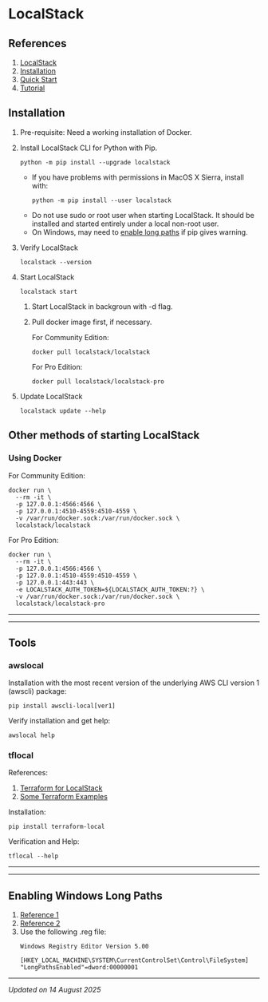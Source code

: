 # LocalStack

## References

1. [LocalStack](https://www.localstack.cloud)
1. [Installation](https://docs.localstack.cloud/aws/getting-started/installation)
1. [Quick Start](https://docs.localstack.cloud/aws/getting-started/quickstart)
1. [Tutorial](https://docs.localstack.cloud/aws/tutorials)

## Installation

1. Pre-requisite: Need a working installation of Docker.

1. Install LocalStack CLI for Python with Pip.

    ```
    python -m pip install --upgrade localstack
    ```
    - If you have problems with permissions in MacOS X Sierra, install with:
        ```
        python -m pip install --user localstack
        ```
    - Do not use sudo or root user when starting LocalStack. It should be installed and started entirely under a local non-root user.
    - On Windows, may need to [enable long paths](#enabling-windows-long-paths) if pip gives warning.

1. Verify LocalStack
    ```
    localstack --version
    ```

1. Start LocalStack
    ```
    localstack start
    ```
    1. Start LocalStack in backgroun with -d flag.
    1. Pull docker image first, if necessary.

        For Community Edition:
        ```
        docker pull localstack/localstack
        ```

        For Pro Edition:
        ```
        docker pull localstack/localstack-pro
        ```

1. Update LocalStack
    ```
    localstack update --help
    ```

## Other methods of starting LocalStack

### Using Docker

For Community Edition:
```
docker run \
  --rm -it \
  -p 127.0.0.1:4566:4566 \
  -p 127.0.0.1:4510-4559:4510-4559 \
  -v /var/run/docker.sock:/var/run/docker.sock \
  localstack/localstack
```

For Pro Edition:
```
docker run \
  --rm -it \
  -p 127.0.0.1:4566:4566 \
  -p 127.0.0.1:4510-4559:4510-4559 \
  -p 127.0.0.1:443:443 \
  -e LOCALSTACK_AUTH_TOKEN=${LOCALSTACK_AUTH_TOKEN:?} \
  -v /var/run/docker.sock:/var/run/docker.sock \
  localstack/localstack-pro
```

***
***

## Tools

### awslocal

Installation with the most recent version of the underlying AWS CLI version 1 (awscli) package:
```
pip install awscli-local[ver1]
```

Verify installation and get help:
```
awslocal help
```

### tflocal

References:
1. [Terraform for LocalStack](https://docs.localstack.cloud/aws/integrations/infrastructure-as-code/terraform)
1. [Some Terraform Examples](./localstack-terraform-examples/README.md)

Installation:
```
pip install terraform-local
```

Verification and Help:
```
tflocal --help
```

***
***

## Enabling Windows Long Paths

1. [Reference 1](https://pip.pypa.io/warnings/enable-long-paths)
1. [Reference 2](https://learn.microsoft.com/en-us/windows/win32/fileio/maximum-file-path-limitation?tabs=registry#enable-long-paths-in-windows-10-version-1607-and-later)
1. Use the following .reg file:
    ```
    Windows Registry Editor Version 5.00

    [HKEY_LOCAL_MACHINE\SYSTEM\CurrentControlSet\Control\FileSystem]
    "LongPathsEnabled"=dword:00000001
    ```

***
*Updated on 14 August 2025*
